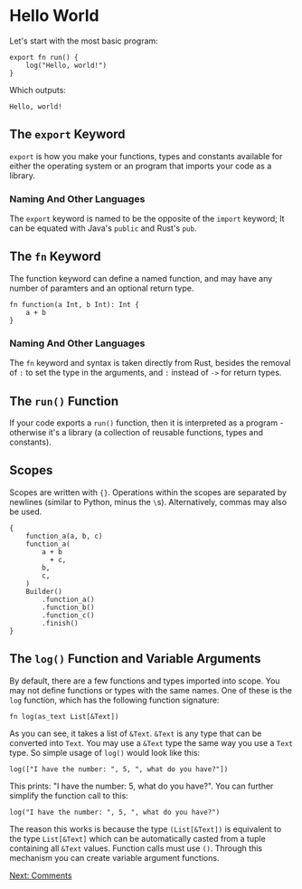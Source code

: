 # Hello World
Let's start with the most basic program:

```aratar
export fn run() {
    log("Hello, world!")
}
```

Which outputs:

```output
Hello, world!
```

## The `export` Keyword
`export` is how you make your functions, types and constants available for
either the operating system or an program that imports your code as a library.

### Naming And Other Languages
The `export` keyword is named to be the opposite of the `import` keyword; It can
be equated with Java's `public` and Rust's `pub`.

## The `fn` Keyword
The function keyword can define a named function, and may have any number of
paramters and an optional return type.
```aratar
fn function(a Int, b Int): Int {
    a + b
}
```

### Naming And Other Languages
The `fn` keyword and syntax is taken directly from Rust, besides the removal of
`:` to set the type in the arguments, and `:` instead of `->` for return types.

## The `run()` Function
If your code exports a `run()` function, then it is interpreted as a program -
otherwise it's a library (a collection of reusable functions, types and
constants).

## Scopes
Scopes are written with `{}`.  Operations within the scopes are separated by
newlines (similar to Python, minus the `\`s).  Alternatively, commas may also be
used.

```aratar
{
    function_a(a, b, c)
    function_a(
        a + b
          + c,
        b,
        c,
    )
    Builder()
        .function_a()
        .function_b()
        .function_c()
        .finish()
}
```

## The `log()` Function and Variable Arguments
By default, there are a few functions and types imported into scope.  You may
not define functions or types with the same names.  One of these is the `log`
function, which has the following function signature:

```aratar
fn log(as_text List[&Text])
```

As you can see, it takes a list of `&Text`.  `&Text` is any type that can be
converted into `Text`.  You may use a `&Text` type the same way you use a `Text`
type.  So simple usage of `log()` would look like this:

```aratar
log(["I have the number: ", 5, ", what do you have?"])
```

This prints: "I have the number: 5, what do you have?".  You can further
simplify the function call to this:

```aratar
log("I have the number: ", 5, ", what do you have?")
```

The reason this works is because the type `(List[&Text])` is equivalent to the
type `List[&Text]` which can be automatically casted from a tuple containing all
`&Text` values.  Function calls must use `()`.  Through this mechanism you can
create variable argument functions.

[Next: Comments](comments.md)
